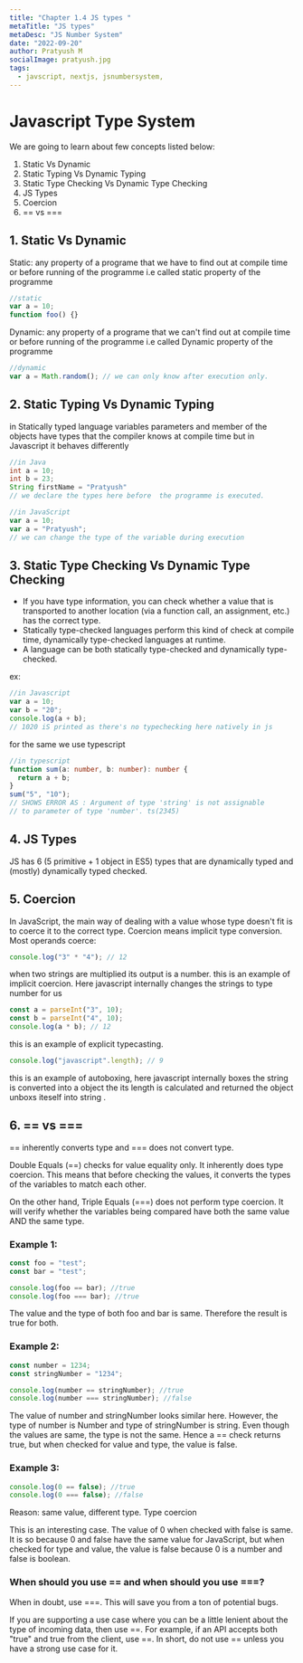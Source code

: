 ```yaml
---
title: "Chapter 1.4 JS types "
metaTitle: "JS types"
metaDesc: "JS Number System"
date: "2022-09-20"
author: Pratyush M
socialImage: pratyush.jpg
tags:
  - javscript, nextjs, jsnumbersystem,
---
```


# Javascript Type System

We are going to learn about few concepts listed below:

1. Static Vs Dynamic
2. Static Typing Vs Dynamic Typing
3. Static Type Checking Vs Dynamic Type Checking
4. JS Types
5. Coercion
6. == vs ===

## 1. Static Vs Dynamic

Static: any property of a programe that we have to find out at compile time or before running of the programme i.e called static property of the programme

```js
//static
var a = 10;
function foo() {}
```

Dynamic: any property of a programe that we can't find out at compile time or before running of the programme i.e called Dynamic property of the programme

```js
//dynamic
var a = Math.random(); // we can only know after execution only.
```

## 2. Static Typing Vs Dynamic Typing

in Statically typed language variables parameters and member of the objects have types that the compiler knows at compile time but in Javascript it behaves differently

```java
//in Java
int a = 10;
int b = 23;
String firstName = "Pratyush"
// we declare the types here before  the programme is executed.
```

```js
//in JavaScript
var a = 10;
var a = "Pratyush";
// we can change the type of the variable during execution
```

## 3. Static Type Checking Vs Dynamic Type Checking

- If you have type information, you can check whether a value that is transported to another location (via a function call, an assignment, etc.) has the correct type.
- Statically type-checked languages perform this kind of check at compile time, dynamically type-checked languages at runtime.
- A language can be both statically type-checked and dynamically type-checked.

ex:

```js
//in Javascript
var a = 10;
var b = "20";
console.log(a + b);
// 1020 iS printed as there's no typechecking here natively in js
```

for the same we use typescript

```ts
//in typescript
function sum(a: number, b: number): number {
  return a + b;
}
sum("5", "10");
// SHOWS ERROR AS : Argument of type 'string' is not assignable
// to parameter of type 'number'. ts(2345)
```

## 4. JS Types

JS has 6 (5 primitive + 1 object in ES5) types that are dynamically typed and (mostly) dynamically typed checked.

## 5. Coercion

In JavaScript, the main way of dealing with a value whose type doesn't fit is to coerce it to the correct type. Coercion means implicit type conversion.
Most operands coerce:

```js
console.log("3" * "4"); // 12
```

when two strings are multiplied its output is a number.
this is an example of implicit coercion. Here javascript internally changes the strings to type number for us

```js
const a = parseInt("3", 10);
const b = parseInt("4", 10);
console.log(a * b); // 12
```

this is an example of explicit typecasting.

```js
console.log("javascript".length); // 9
```

this is an example of autoboxing, here javascript internally boxes the string is converted into a object the its length is calculated and returned the object unboxs iteself into string .

## 6. == vs ===

== inherently converts type and === does not convert type.

Double Equals (==) checks for value equality only. It inherently does type coercion. This means that before checking the values, it converts the types of the variables to match each other.

On the other hand, Triple Equals (===) does not perform type coercion. It will verify whether the variables being compared have both the same value AND the same type.

### Example 1:

```js
const foo = "test";
const bar = "test";

console.log(foo == bar); //true
console.log(foo === bar); //true
```

The value and the type of both foo and bar is same. Therefore the result is true for both.

### Example 2:

```js
const number = 1234;
const stringNumber = "1234";

console.log(number == stringNumber); //true
console.log(number === stringNumber); //false
```

The value of number and stringNumber looks similar here. However, the type of number is Number and type of stringNumber is string. Even though the values are same, the type is not the same. Hence a == check returns true, but when checked for value and type, the value is false.

### Example 3:

```js
console.log(0 == false); //true
console.log(0 === false); //false
```

Reason: same value, different type. Type coercion

This is an interesting case. The value of 0 when checked with false is same. It is so because 0 and false have the same value for JavaScript, but when checked for type and value, the value is false because 0 is a number and false is boolean.

### When should you use == and when should you use ===?

When in doubt, use ===. This will save you from a ton of potential bugs.

If you are supporting a use case where you can be a little lenient about the type of incoming data, then use ==. For example, if an API accepts both "true" and true from the client, use ==. In short, do not use == unless you have a strong use case for it.
